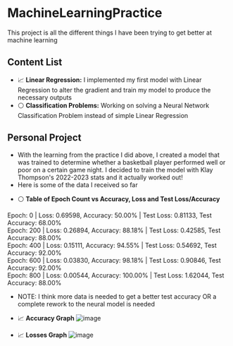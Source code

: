 # MachineLearningPractice

This project is all the different things I have been trying to get better at machine learning

## Content List

* 📈 **Linear Regression:** I implemented my first model with Linear Regression to alter the gradient and train my model to produce the necessary outputs
* ⚪ **Classification Problems:** Working on solving a Neural Network Classification Problem instead of simple Linear Regression

## Personal Project
- With the learning from the practice I did above, I created a model that was trained to determine whether a basketball player performed well or poor on a certain game night. I decided to train the model with Klay Thompson's 2022-2023 stats and it actually worked out!
- Here is some of the data I received so far

* ⚪ **Table of Epoch Count vs Accuracy, Loss and Test Loss/Accuracy**

Epoch: 0 | Loss: 0.69598, Accuracy: 50.00% | Test Loss: 0.81133, Test Accuracy: 68.00%   
Epoch: 200 | Loss: 0.26894, Accuracy: 88.18% | Test Loss: 0.42585, Test Accuracy: 88.00%    
Epoch: 400 | Loss: 0.15111, Accuracy: 94.55% | Test Loss: 0.54692, Test Accuracy: 92.00%     
Epoch: 600 | Loss: 0.03830, Accuracy: 98.18% | Test Loss: 0.90846, Test Accuracy: 92.00%     
Epoch: 800 | Loss: 0.00544, Accuracy: 100.00% | Test Loss: 1.62044, Test Accuracy: 88.00%    

- NOTE: I think more data is needed to get a better test accuracy OR a complete rework to the neural model is needed

* 📈 **Accuracy Graph** 
![image](https://user-images.githubusercontent.com/69739606/225483842-2a89a1bd-ea61-4a9a-8c7b-6de398851de1.png)

* 📈 **Losses Graph** 
![image](https://user-images.githubusercontent.com/69739606/225483919-5afdcdd3-35a3-49d2-80a7-3b6460ff4869.png)

